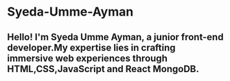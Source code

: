 # Syeda-Umme-Ayman
## Hello! I'm Syeda Umme Ayman, a junior front-end developer.My expertise lies in crafting immersive web experiences through HTML,CSS,JavaScript and React MongoDB.
